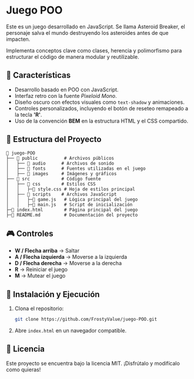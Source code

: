 # Juego POO

Este es un juego desarrollado en JavaScript. Se llama Asteroid Breaker, el personaje salva el mundo destruyendo los asteroides antes de que impacten.

&#x20;Implementa conceptos clave como clases, herencia y polimorfismo para estructurar el código de manera modular y reutilizable.

## 🚀 Características

- Desarrollo basado en POO con JavaScript.
- Interfaz retro con la fuente *Pixeloid Mono*.
- Diseño oscuro con efectos visuales como `text-shadow` y animaciones.
- Controles personalizados, incluyendo el botón de reseteo remapeado a la tecla **'R'**.
- Uso de la convención **BEM** en la estructura HTML y el CSS compartido.

## 📂 Estructura del Proyecto

```
📁 juego-POO
├── 📂 public          # Archivos públicos
│   ├── 📂 audio      # Archivos de sonido
│   ├── 📂 fonts      # Fuentes utilizadas en el juego
│   ├── 📂 images     # Imágenes y gráficos
├── 📂 src            # Código fuente
│   ├── 📂 css        # Estilos CSS
│   │   ├─🎨 style.css # Hoja de estilos principal
│   ├── 📂 scripts    # Archivos JavaScript
│   │   ├─🚀 game.js   # Lógica principal del juego
│   │   ├─📜 main.js   # Script de inicialización
├─📄 index.html        # Página principal del juego
├─📄 README.md         # Documentación del proyecto
```

## 🎮 Controles

- **W / Flecha arriba** → Saltar
- **A / Flecha izquierda** → Moverse a la izquierda
- **D / Flecha derecha** → Moverse a la derecha
- **R** → Reiniciar el juego
- **M** → Mutear el juego

## 📜 Instalación y Ejecución

1. Clona el repositorio:
   ```bash
   git clone https://github.com/FrostyValue/juego-POO.git
   ```
2. Abre `index.html` en un navegador compatible.

## 📝 Licencia

Este proyecto se encuentra bajo la licencia MIT. ¡Disfrútalo y modifícalo como quieras!
